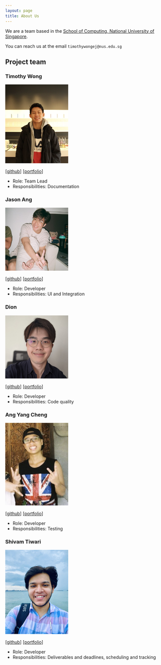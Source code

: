 ```yaml
---
layout: page
title: About Us
---
```


We are a team based in the [School of Computing, National University of Singapore](http://www.comp.nus.edu.sg).

You can reach us at the email `timothywongej@nus.edu.sg`

## Project team

### Timothy Wong

<img src="images/timothywongej.png" width="200px">

[[github](https://github.com/timothywongej)]
[[portfolio](team/timothywong.md)]

* Role: Team Lead
* Responsibilities: Documentation 

### Jason Ang

<img src="images/kdeasymoneysniper.png" width="200px">

[[github](http://github.com/kdeasymoneysniper)]
[[portfolio](team/jasonang.md)]

* Role: Developer
* Responsibilities: UI and Integration

### Dion

<img src="images/noobmaster19.png" width="200px">

[[github](http://github.com/noobmaster19)] [[portfolio](team/noobmaster.md)]

* Role: Developer
* Responsibilities: Code quality

### Ang Yang Cheng

<img src="images/djiangel.png" width="200px">

[[github](http://github.com/djiangel)]
[[portfolio](team/angyangcheng.md)]

* Role: Developer
* Responsibilities: Testing

### Shivam Tiwari

<img src="images/shivlock221b.png" width="200px">

[[github](https://github.com/Shivlock221b)]
[[portfolio](team/shivlock221b.md)]

* Role: Developer
* Responsibilities: Deliverables and deadlines, scheduling and tracking
